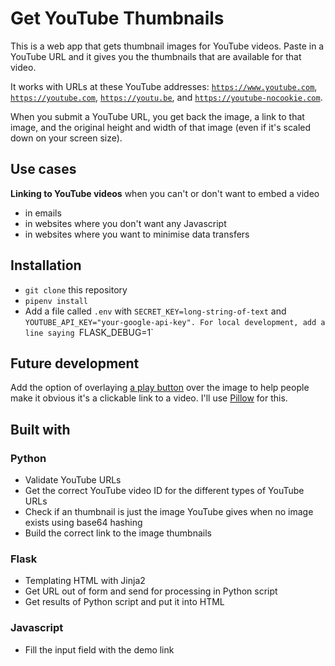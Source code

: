 # Get YouTube Thumbnails

This is a web app that gets thumbnail images for YouTube videos. Paste in a YouTube URL and it gives you the thumbnails that are available for that video.

It works with URLs at these YouTube addresses: <code>https://www.youtube.com</code>, <code>https://youtube.com</code>, <code>https://youtu.be</code>, and <code>https://youtube-nocookie.com</code>.

When you submit a YouTube URL, you get back the image, a link to that image, and the original height and width of that image (even if it's scaled down on your screen size).

## Use cases

**Linking to YouTube videos** when you can't or don't want to embed a video

- in emails
- in websites where you don't want any Javascript
- in websites where you want to minimise data transfers

## Installation
- `git clone` this repository
- `pipenv install`
- Add a file called `.env` with `SECRET_KEY=long-string-of-text` and `YOUTUBE_API_KEY="your-google-api-key". For local development, add a line saying `FLASK_DEBUG=1`


## Future development

Add the option of overlaying [a play button](https://png2.kisspng.com/sh/3143cad342bc76a1b9480718d3f6da08/L0KzQYm3VMAzN5N4iZH0aYP2gLBuTfNwdaF6jNd7LXnmf7B6TglwfaV6etc2cHzkiX7plgR1d58ye95ycD3kgsW0kPxigV5njeZ9b36wRbLqUfQ1bGM6UaQ6ZEWxR4KAV8E2QWM2TaQ7NkW1Q4i3U8Y2OV91htk=/kisspng-computer-icons-youtube-play-button-clip-art-play-button-5ac1d4d25921d5.7177159215226523703651.png) over the image to help people make it obvious it's a clickable link to a video. I'll use [Pillow](https://pillow.readthedocs.io) for this.

## Built with

### Python

- Validate YouTube URLs
- Get the correct YouTube video ID for the different types of YouTube URLs
- Check if an thumbnail is just the image YouTube gives when no image exists using base64 hashing
- Build the correct link to the image thumbnails

### Flask

- Templating HTML with Jinja2
- Get URL out of form and send for processing in Python script
- Get results of Python script and put it into HTML

### Javascript

- Fill the input field with the demo link